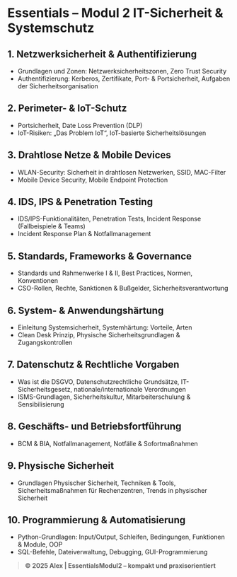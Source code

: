 # Essentials – Modul 2 IT-Sicherheit & Systemschutz

## 1. Netzwerksicherheit & Authentifizierung
- Grundlagen und Zonen: Netzwerksicherheitszonen, Zero Trust Security  
- Authentifizierung: Kerberos, Zertifikate, Port- & Portsicherheit, Aufgaben der Sicherheitsorganisation  

## 2. Perimeter- & IoT-Schutz
- Portsicherheit, Date Loss Prevention (DLP)  
- IoT-Risiken: „Das Problem IoT“, IoT-basierte Sicherheitslösungen  

## 3. Drahtlose Netze & Mobile Devices
- WLAN-Security: Sicherheit in drahtlosen Netzwerken, SSID, MAC-Filter  
- Mobile Device Security, Mobile Endpoint Protection  

## 4. IDS, IPS & Penetration Testing
- IDS/IPS-Funktionalitäten, Penetration Tests, Incident Response (Fallbeispiele & Teams)  
- Incident Response Plan & Notfallmanagement  

## 5. Standards, Frameworks & Governance
- Standards und Rahmenwerke I & II, Best Practices, Normen, Konventionen  
- CSO-Rollen, Rechte, Sanktionen & Bußgelder, Sicherheitsverantwortung  

## 6. System- & Anwendungshärtung
- Einleitung Systemsicherheit, Systemhärtung: Vorteile, Arten  
- Clean Desk Prinzip, Physische Sicherheitsgrundlagen & Zugangskontrollen  

## 7. Datenschutz & Rechtliche Vorgaben
- Was ist die DSGVO, Datenschutzrechtliche Grundsätze, IT-Sicherheitsgesetz, nationale/internationale Verordnungen  
- ISMS-Grundlagen, Sicherheitskultur, Mitarbeiterschulung & Sensibilisierung  

## 8. Geschäfts- und Betriebsfortführung
- BCM & BIA, Notfallmanagement, Notfälle & Sofortmaßnahmen  

## 9. Physische Sicherheit
- Grundlagen Physischer Sicherheit, Techniken & Tools, Sicherheitsmaßnahmen für Rechenzentren, Trends in physischer Sicherheit  

## 10. Programmierung & Automatisierung
- Python-Grundlagen: Input/Output, Schleifen, Bedingungen, Funktionen & Module, OOP  
- SQL-Befehle, Dateiverwaltung, Debugging, GUI-Programmierung  

> **© 2025 Alex | EssentialsModul2 – kompakt und praxisorientiert**  
